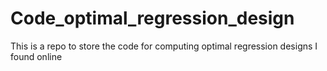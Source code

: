 # Code_optimal_regression_design
This is a repo to store the code for computing optimal regression designs I found online
